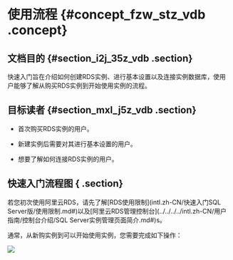 # 使用流程 {#concept_fzw_stz_vdb .concept}

## 文档目的 {#section_i2j_35z_vdb .section}

快速入门旨在介绍如何创建RDS实例、进行基本设置以及连接实例数据库，使用户能够了解从购买RDS实例到开始使用实例的流程。

## 目标读者 {#section_mxl_j5z_vdb .section}

-   首次购买RDS实例的用户。

-   新建实例后需要对其进行基本设置的用户。

-   想要了解如何连接RDS实例的用户。


## 快速入门流程图 { .section}

若您初次使用阿里云RDS，请先了解[RDS使用限制](intl.zh-CN/快速入门SQL Server版/使用限制.md#)以及[阿里云RDS管理控制台](../../../../intl.zh-CN/用户指南/控制台介绍/SQL Server实例管理页面简介.md#)s。

通常，从新购实例到可以开始使用实例，您需要完成如下操作：

![](http://static-aliyun-doc.oss-cn-hangzhou.aliyuncs.com/assets/img/7832/15432239652747_zh-CN.png)

